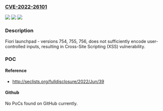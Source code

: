 ### [CVE-2022-26101](https://cve.mitre.org/cgi-bin/cvename.cgi?name=CVE-2022-26101)
![](https://img.shields.io/static/v1?label=Product&message=Fiori%20Launchpad&color=blue)
![](https://img.shields.io/static/v1?label=Version&message=%3C754%20&color=brighgreen)
![](https://img.shields.io/static/v1?label=Vulnerability&message=CWE-79&color=brighgreen)

### Description

Fiori launchpad - versions 754, 755, 756, does not sufficiently encode user-controlled inputs, resulting in Cross-Site Scripting (XSS) vulnerability.

### POC

#### Reference
- http://seclists.org/fulldisclosure/2022/Jun/39

#### Github
No PoCs found on GitHub currently.

